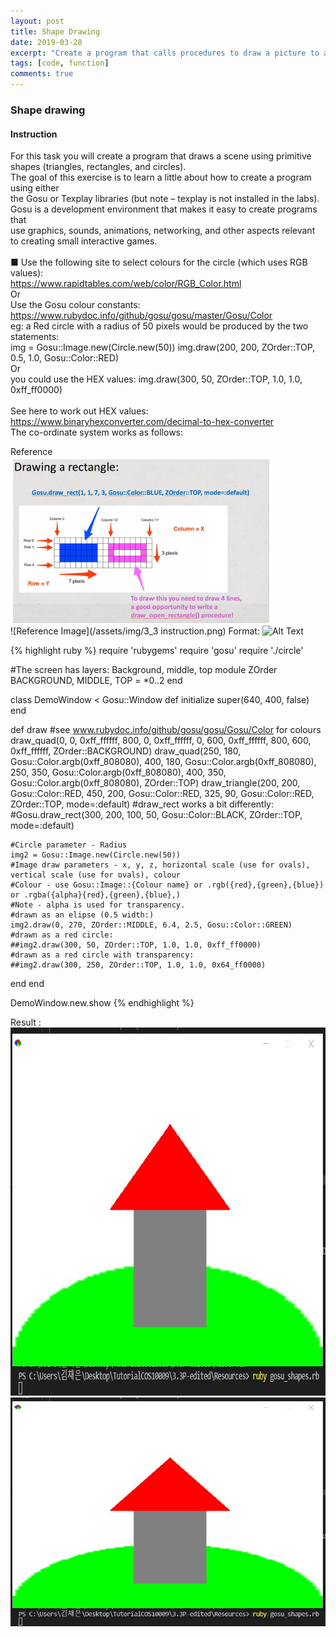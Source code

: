 ```yaml
---
layout: post
title: Shape Drawing
date: 2019-03-28
excerpt: "Create a program that calls procedures to draw a picture to a window."
tags: [code, function]
comments: true
---
```


### Shape drawing
#### Instruction
 For this task you will create a program that draws a scene using primitive shapes (triangles, rectangles, and circles).<br>
The goal of this exercise is to learn a little about how to create a program using either <br>
the Gosu or Texplay libraries (but note – texplay is not installed in the labs).<br>
Gosu is a development environment that makes it easy to create programs that <br>
use graphics, sounds, animations, networking, and other aspects relevant <br>
to creating small interactive games.
<br><br>
■ Use the following site to select colours for the circle (which uses RGB values):<br>
https://www.rapidtables.com/web/color/RGB_Color.html<br>
Or<br>
Use the Gosu colour constants:<br>
https://www.rubydoc.info/github/gosu/gosu/master/Gosu/Color<br>
eg: a Red circle with a radius of 50 pixels would be produced by the two statements:<br>
img = Gosu::Image.new(Circle.new(50)) img.draw(200, 200, ZOrder::TOP, 0.5, 1.0, Gosu::Color::RED)<br>
Or <br> you could use the HEX values: img.draw(300, 50, ZOrder::TOP, 1.0, 1.0, 0xff_ff0000)<br><br>
See here to work out HEX values:<br>
https://www.binaryhexconverter.com/decimal-to-hex-converter<br>
The co-ordinate system works as follows:<br>

 Reference<br>
 <img src = "/assets/img/3_3 instruction.png" width="419" height="267" ><br>
 ![Reference Image](/assets/img/3_3 instruction.png)
 Format: ![Alt Text](url)

{% highlight ruby %}
require 'rubygems'
require 'gosu'
require './circle'

#The screen has layers: Background, middle, top
module ZOrder
  BACKGROUND, MIDDLE, TOP = *0..2
end

class DemoWindow < Gosu::Window
  def initialize
    super(640, 400, false)
  end

  def draw
    #see www.rubydoc.info/github/gosu/gosu/Gosu/Color for colours
    draw_quad(0, 0, 0xff_ffffff, 800, 0, 0xff_ffffff, 0, 600, 0xff_ffffff, 800, 600, 0xff_ffffff, ZOrder::BACKGROUND)
    draw_quad(250, 180, Gosu::Color.argb(0xff_808080), 400, 180, Gosu::Color.argb(0xff_808080), 250, 350, Gosu::Color.argb(0xff_808080), 400, 350, Gosu::Color.argb(0xff_808080), ZOrder::TOP)
    draw_triangle(200, 200, Gosu::Color::RED, 450, 200, Gosu::Color::RED, 325, 90, Gosu::Color::RED, ZOrder::TOP, mode=:default)
    #draw_rect works a bit differently:
    #Gosu.draw_rect(300, 200, 100, 50, Gosu::Color::BLACK, ZOrder::TOP, mode=:default)
   
    #Circle parameter - Radius
    img2 = Gosu::Image.new(Circle.new(50))
    #Image draw parameters - x, y, z, horizontal scale (use for ovals), vertical scale (use for ovals), colour
    #Colour - use Gosu::Image::{Colour name} or .rgb({red},{green},{blue}) or .rgba({alpha}{red},{green},{blue},)
    #Note - alpha is used for transparency.
    #drawn as an elipse (0.5 width:)
    img2.draw(0, 270, ZOrder::MIDDLE, 6.4, 2.5, Gosu::Color::GREEN)
    #drawn as a red circle:
    ##img2.draw(300, 50, ZOrder::TOP, 1.0, 1.0, 0xff_ff0000)
    #drawn as a red circle with transparency:
    ##img2.draw(300, 250, ZOrder::TOP, 1.0, 1.0, 0x64_ff0000)
    
  end
end

DemoWindow.new.show
{% endhighlight %}

Result : <br>
<img src = "assets/img/t3_3screenshot.JPG" width="812" height="589" >
![](assets/img/t3_3screenshot.jpg)

